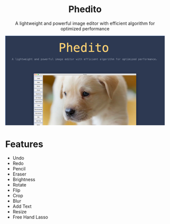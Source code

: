 <h1 align="center">Phedito</h1>
<p align="center">A lightweight and powerful image editor with efficient algorithm for optimized performance</p>
<p align="center">
    <img src="/assets/Phedito.png" alt="Phedito" />
</p>


# Features
- Undo
- Redo
- Pencil
- Eraser
- Brightness
- Rotate
- Flip
- Crop
- Blur
- Add Text
- Resize
- Free Hand Lasso
